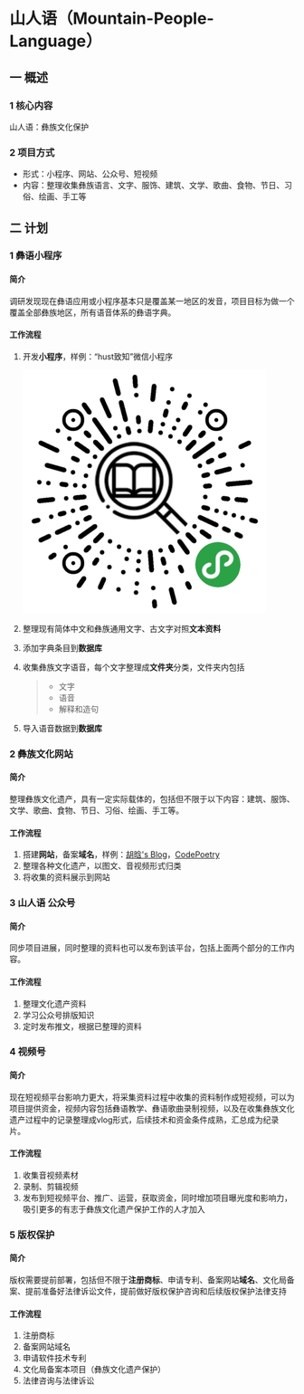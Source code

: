 # 山人语（Mountain-People-Language）

## 一 概述

### 1 核心内容

山人语：彝族文化保护

### 2 项目方式

- 形式：小程序、网站、公众号、短视频
- 内容：整理收集彝族语言、文字、服饰、建筑、文学、歌曲、食物、节日、习俗、绘画、手工等

## 二 计划

### 1 彝语小程序

#### 简介

调研发现现在彝语应用或小程序基本只是覆盖某一地区的发音，项目目标为做一个覆盖全部彝族地区，所有语音体系的彝语字典。

#### 工作流程

1. 开发**小程序**，样例：“hust致知”微信小程序

   ![img\”hust致知“微信小程序二维码.jpg](./img/”hust致知“微信小程序二维码.jpg)

   

2. 整理现有简体中文和彝族通用文字、古文字对照**文本资料**

3. 添加字典条目到**数据库**

4. 收集彝族文字语音，每个文字整理成**文件夹**分类，文件夹内包括

   > - 文字
   > - 语音
   > - 解释和造句

5. 导入语音数据到**数据库**

### 2 彝族文化网站

#### 简介

整理彝族文化遗产，具有一定实际载体的，包括但不限于以下内容：建筑、服饰、文学、歌曲、食物、节日、习俗、绘画、手工等。

#### 工作流程

1. 搭建**网站**，备案**域名**，样例：[胡晗's Blog](http://mi_chuan.gitee.io/michuanblog/)，[CodePoetry](https://michuan.github.io/)
2. 整理各种文化遗产，以图文、音视频形式归类
3. 将收集的资料展示到网站

### 3 山人语 公众号

#### 简介

同步项目进展，同时整理的资料也可以发布到该平台，包括上面两个部分的工作内容。

#### 工作流程

1. 整理文化遗产资料
2. 学习公众号排版知识
3. 定时发布推文，根据已整理的资料

### 4 视频号

#### 简介

现在短视频平台影响力更大，将采集资料过程中收集的资料制作成短视频，可以为项目提供资金，视频内容包括彝语教学、彝语歌曲录制视频，以及在收集彝族文化遗产过程中的记录整理成vlog形式，后续技术和资金条件成熟，汇总成为纪录片。

#### 工作流程

1. 收集音视频素材
2. 录制、剪辑视频
3. 发布到短视频平台、推广、运营，获取资金，同时增加项目曝光度和影响力，吸引更多的有志于彝族文化遗产保护工作的人才加入

### 5 版权保护

#### 简介

版权需要提前部署，包括但不限于**注册商标**、申请专利、备案网站**域名**、文化局备案、提前准备好法律诉讼文件，提前做好版权保护咨询和后续版权保护法律支持

#### 工作流程

1. 注册商标
2. 备案网站域名
3. 申请软件技术专利
4. 文化局备案本项目（彝族文化遗产保护）
5. 法律咨询与法律诉讼